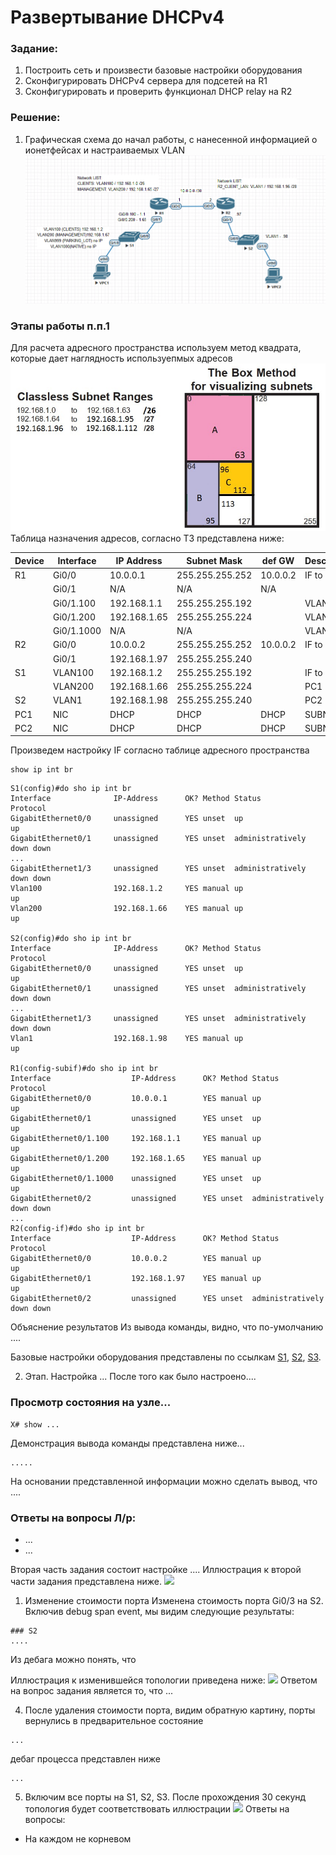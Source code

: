 # Развертывание DHCPv4

###  Задание:
1. Построить сеть и произвести базовые настройки оборудования
2. Сконфигурировать DHCPv4 сервера для подсетей на R1
3. Сконфигурировать и проверить функционал DHCP relay на R2

###  Решение:
1. Графическая схема до начал работы, с нанесенной информацией о ионетфейсах и настраиваемых VLAN
![](DHCPv4_start.png)
### Этапы работы п.п.1
Для расчета адресного пространства используем метод квадрата, которые дает наглядность используепмых адресов 
![](BOX_Visual_NW.jpg)
Таблица назначения адресов, согласно ТЗ представлена ниже:

| Device  | Interface  | IP Address     | Subnet Mask       | def GW   | Description   |
|---------|------------|----------------|-------------------|----------|---------------|
| R1      | Gi0/0      | 10.0.0.1       | 255.255.255.252   | 10.0.0.2 | IF to R2      |
|         | Gi0/1      | N/A            | N/A               | N/A      |               |
|         | Gi0/1.100  | 192.168.1.1    | 255.255.255.192   |          | VLAN100       |
|         | Gi0/1.200  | 192.168.1.65   | 255.255.255.224   |          | VLAN200       |
|         | Gi0/1.1000 | N/A            | N/A               |          | VLAN1000      |
| R2      | Gi0/0      | 10.0.0.2       | 255.255.255.252   | 10.0.0.2 | IF to R1      |
|         | Gi0/1      | 192.168.1.97   | 255.255.255.240   |          |               |
| S1      | VLAN100    | 192.168.1.2    | 255.255.255.192   |          | IF to R2      |
|         | VLAN200    | 192.168.1.66   | 255.255.255.224   |          | PC1           |
| S2      | VLAN1      | 192.168.1.98   | 255.255.255.240   |          | PC2           |
| PC1     | NIC        | DHCP           | DHCP              | DHCP     | SUBNETA       |
| PC2     | NIC        | DHCP           | DHCP              | DHCP     | SUBNETC       |

Произведем настройку IF согласно таблице адресного пространства
```
show ip int br
```
```
S1(config)#do sho ip int br
Interface              IP-Address      OK? Method Status                Protocol
GigabitEthernet0/0     unassigned      YES unset  up                    up      
GigabitEthernet0/1     unassigned      YES unset  administratively down down    
...
GigabitEthernet1/3     unassigned      YES unset  administratively down down    
Vlan100                192.168.1.2     YES manual up                    up      
Vlan200                192.168.1.66    YES manual up                    up      

S2(config)#do sho ip int br
Interface              IP-Address      OK? Method Status                Protocol
GigabitEthernet0/0     unassigned      YES unset  up                    up      
GigabitEthernet0/1     unassigned      YES unset  administratively down down    
...
GigabitEthernet1/3     unassigned      YES unset  administratively down down    
Vlan1                  192.168.1.98    YES manual up                    up      

R1(config-subif)#do sho ip int br
Interface                  IP-Address      OK? Method Status                Protocol
GigabitEthernet0/0         10.0.0.1        YES manual up                    up      
GigabitEthernet0/1         unassigned      YES unset  up                    up      
GigabitEthernet0/1.100     192.168.1.1     YES manual up                    up      
GigabitEthernet0/1.200     192.168.1.65    YES manual up                    up      
GigabitEthernet0/1.1000    unassigned      YES unset  up                    up      
GigabitEthernet0/2         unassigned      YES unset  administratively down down    
...
R2(config-if)#do sho ip int br
Interface                  IP-Address      OK? Method Status                Protocol
GigabitEthernet0/0         10.0.0.2        YES manual up                    up      
GigabitEthernet0/1         192.168.1.97    YES manual up                    up      
GigabitEthernet0/2         unassigned      YES unset  administratively down down    
```

Объяснение результатов
Из вывода команды, видно, что по-умолчанию ....

Базовые настройки оборудования представлены по ссылкам [S1](config/S1), [S2](config/S2), [S3](config/S3).

2. Этап. Настройка ... 
После того как было настроено....
### Просмотр состояния на узле...
```
X# show ...
```
Демонстрация вывода команды представлена ниже...
```
.....
```
На основании представленной информации можно сделать вывод, что ....

### Ответы на вопросы Л/р:
- ...
- ...

Вторая часть задания состоит настройке .... Иллюстрация к второй части задания представлена ниже. 
![](XXX2.jpg)

1. Изменение стоимости порта
Изменена стоимость порта Gi0/3 на S2. Включив debug span event, мы видим следующие результаты:
```
### S2
....
```
Из дебага можно понять, что 

Иллюстрация к изменившейся топологии приведена ниже:
![](XXX3.jpg)
Ответом на вопрос задания является то, что ...

4. После удаления стоимости порта, видим обратную картину, порты вернулись в предварительное состояние
```
...
```
дебаг процесса представлен ниже
```
...
```

5. Включим все порты на S1, S2, S3. После прохождения 30 секунд топология будет соответствовать иллюстрации
![](STP4.jpg)
Ответы на вопросы:
- На каждом не корневом           
